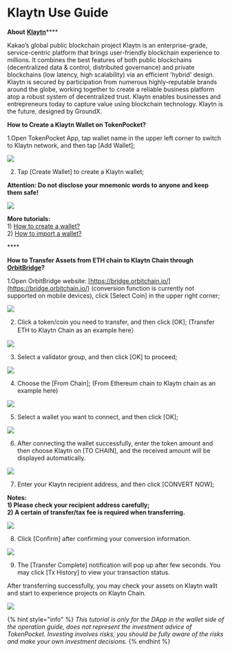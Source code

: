 # Klaytn Use Guide

**About** [**Klaytn**](https://www.klaytn.com/)\*\*\*\*

Kakao’s global public blockchain project Klaytn is an enterprise-grade, service-centric platform that brings user-friendly blockchain experience to millions. It combines the best features of both public blockchains \(decentralized data & control, distributed governance\) and private blockchains \(low latency, high scalability\) via an efficient 'hybrid' design. Klaytn is secured by participation from numerous highly-reputable brands around the globe, working together to create a reliable business platform atop a robust system of decentralized trust. Klaytn enables businesses and entrepreneurs today to capture value using blockchain technology. Klaytn is the future, designed by GroundX.

**How to Create a Klaytn Wallet on TokenPocket?**

1.Open TokenPocket App, tap wallet name in the upper left corner to switch to Klaytn network, and then tap \[Add Wallet\];

![](../../.gitbook/assets/en01.jpg)

2. Tap \[Create Wallet\] to create a Klaytn wallet;

**Attention: Do not disclose your mnemonic words to anyone and keep them safe!**

![](../../.gitbook/assets/en1.jpg)

**More tutorials:**  
1\) [How to create a wallet?](https://tphelp.gitbook.io/en/wallet-management/how-to-create-a-wallet)  
2\) [How to import a wallet?](https://tphelp.gitbook.io/en/wallet-management/how-to-import-a-wallet)

\*\*\*\*

**How to Transfer Assets from ETH chain to Klaytn Chain through** [**OrbitBridge**](https://bridge.orbitchain.io/)**?**

1.Open OrbitBridge website: [https://bridge.orbitchain.io/](https://bridge.orbitchain.io/) \(conversion function is currently not supported on mobile devices\), click \[Select Coin\] in the upper right corner;

![](../../.gitbook/assets/o1.png)

2. Click a token/coin you need to transfer, and then click \[OK\]; \(Transfer ETH to Klaytn Chain as an example here）

![](../../.gitbook/assets/cha-ru-2.png)

3. Select a validator group, and then click \[OK\] to proceed;

![](../../.gitbook/assets/cha-ru-3.jpg)

4. Choose the \[From Chain\]; \(From Ethereum chain to Klaytn chain as an example here\) 

![](../../.gitbook/assets/o2.png)

5. Select a wallet you want to connect, and then click \[OK\];

![](../../.gitbook/assets/lian-jie-qian-bao-en.jpg)

6. After connecting the wallet successfully, enter the token amount and then choose Klaytn on \[TO CHAIN\], and the received amount will be displayed automatically.

![](../../.gitbook/assets/o3.png)

7. Enter your Klaytn recipient address, and then click \[CONVERT NOW\];

**Notes:  
 1\) Please check your recipient address carefully;  
2\)  A certain of transfer/tax fee is required when transferring.**

![](../../.gitbook/assets/o4.png)

8. Click \[Confirm\] after confirming your conversion information.

![](../../.gitbook/assets/o5.png)

9. The \[Transfer Complete\] notification will pop up after few seconds. You may click \[Tx History\] to view your transaction status.

After transferring successfully, you may check your assets on Klaytn wallt and start to experience projects on Klaytn Chain.

![](../../.gitbook/assets/o7.png)

{% hint style="info" %}
_This tutorial is only for the DApp in the wallet side of the operation guide, does not represent the investment advice of TokenPocket. Investing involves risks, you should be fully aware of the risks and make your own investment decisions._
{% endhint %}

